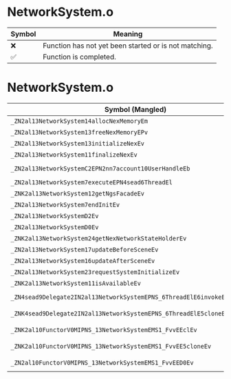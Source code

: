 # NetworkSystem.o
| Symbol | Meaning 
| ------------- | ------------- 
| :x: | Function has not yet been started or is not matching. 
| :white_check_mark: | Function is completed. 


# NetworkSystem.o
| Symbol (Mangled) | Symbol (Demangled) | Decompiled? |
| ------------- |  ------------- | ------------- |
| `_ZN2al13NetworkSystem14allocNexMemoryEm` | `al::NetworkSystem::allocNexMemory(unsigned long)` | :white_check_mark: |
| `_ZN2al13NetworkSystem13freeNexMemoryEPv` | `al::NetworkSystem::freeNexMemory(void *)` | :white_check_mark: |
| `_ZN2al13NetworkSystem13initializeNexEv` | `al::NetworkSystem::initializeNex(void)` | :white_check_mark: |
| `_ZN2al13NetworkSystem11finalizeNexEv` | `al::NetworkSystem::finalizeNex(void)` | :white_check_mark: |
| `_ZN2al13NetworkSystemC2EPN2nn7account10UserHandleEb` | `al::NetworkSystem::NetworkSystem(nn::account::UserHandle *,bool)` | :white_check_mark: |
| `_ZN2al13NetworkSystem7executeEPN4sead6ThreadEl` | `al::NetworkSystem::execute(sead::Thread *,long)` | :white_check_mark: |
| `_ZNK2al13NetworkSystem12getNgsFacadeEv` | `al::NetworkSystem::getNgsFacade(void)const` | :white_check_mark: |
| `_ZN2al13NetworkSystem7endInitEv` | `al::NetworkSystem::endInit(void)` | :white_check_mark: |
| `_ZN2al13NetworkSystemD2Ev` | `al::NetworkSystem::~NetworkSystem()` | :white_check_mark: |
| `_ZN2al13NetworkSystemD0Ev` | `al::NetworkSystem::~NetworkSystem()` | :white_check_mark: |
| `_ZNK2al13NetworkSystem24getNexNetworkStateHolderEv` | `al::NetworkSystem::getNexNetworkStateHolder(void)const` | :white_check_mark: |
| `_ZN2al13NetworkSystem17updateBeforeSceneEv` | `al::NetworkSystem::updateBeforeScene(void)` | :white_check_mark: |
| `_ZN2al13NetworkSystem16updateAfterSceneEv` | `al::NetworkSystem::updateAfterScene(void)` | :white_check_mark: |
| `_ZN2al13NetworkSystem23requestSystemInitializeEv` | `al::NetworkSystem::requestSystemInitialize(void)` | :white_check_mark: |
| `_ZNK2al13NetworkSystem11isAvailableEv` | `al::NetworkSystem::isAvailable(void)const` | :white_check_mark: |
| `_ZN4sead9Delegate2IN2al13NetworkSystemEPNS_6ThreadElE6invokeES4_l` | `sead::Delegate2<al::NetworkSystem,sead::Thread *,long>::invoke(sead::Thread *,long)` | :white_check_mark: |
| `_ZNK4sead9Delegate2IN2al13NetworkSystemEPNS_6ThreadElE5cloneEPNS_4HeapE` | `sead::Delegate2<al::NetworkSystem,sead::Thread *,long>::clone(sead::Heap *)const` | :white_check_mark: |
| `_ZNK2al10FunctorV0MIPNS_13NetworkSystemEMS1_FvvEEclEv` | `al::FunctorV0M<al::NetworkSystem *,void (al::NetworkSystem::*)(void)>::operator()(void)const` | :white_check_mark: |
| `_ZNK2al10FunctorV0MIPNS_13NetworkSystemEMS1_FvvEE5cloneEv` | `al::FunctorV0M<al::NetworkSystem *,void (al::NetworkSystem::*)(void)>::clone(void)const` | :white_check_mark: |
| `_ZN2al10FunctorV0MIPNS_13NetworkSystemEMS1_FvvEED0Ev` | `al::FunctorV0M<al::NetworkSystem *,void (al::NetworkSystem::*)(void)>::~FunctorV0M()` | :white_check_mark: |
